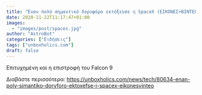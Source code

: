 ```yaml
---
title: "Έναν πολύ σημαντικό δορυφόρο εκτόξευσε η SpaceX (ΕΙΚΟΝΕΣ+ΒΙΝΤΕΟ)"
date: 2020-11-22T11:17:47+01:00
images:
  - "images/post/spacex.jpg"
author: "AstroBot"
categories: ["Ειδήσεις"]
tags: ["unboxholics.com"]
draft: false
---
```


Επιτυχημένη και η επιστροφή του Falcon 9

Διαβάστε περισσότερα: https://unboxholics.com/news/tech/80634-enan-poly-simantiko-doryforo-ektoxefse-i-spacex-eikonesvinteo

